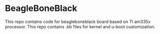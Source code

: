 # BeagleBoneBlack
This repo contains code for beagleboneblack board based on TI am335x processor.
This repo contains .bb files for kernel and u-boot customization.
